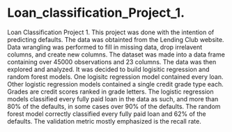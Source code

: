 # Loan_classification_Project_1.
Loan Classification Project 1.
This project was done with the intention of predicting defaults. The data was obtainted from the Lending Club website. 
Data wrangling was performed to fill in missing data, drop irrelavent columns, and create new columns. The dataset was 
made into a data frame containing over 45000 observations and 23 columns. The data was then explored and analyzed. It was 
decided to build logisitic regression and random forest models. One logisitc regression model contained every loan. Other 
logistic regression models contained a single credit grade type each. Grades are credit scores ranked in grade letters. The 
logistic regression models classified every fully paid loan in the data as such, and more than 80% of the defaults, in some 
cases over 90% of the defaults. The random forest model correctly classified every fully paid loan and 62% of the defaults. The
validation metric mostly emphasized is the recall rate. 
